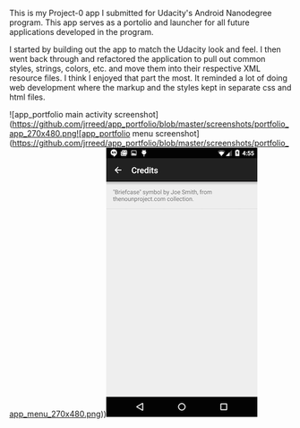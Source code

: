 This is my Project-0 app I submitted for Udacity's Android Nanodegree program. This app serves as a portolio and launcher for all future applications developed in the program. 

I started by building out the app to match the Udacity look and feel. I then went back through and refactored the application to pull out common styles, strings, colors, etc. and move them into their respective XML resource files. I think I enjoyed that part the most. It reminded a lot of doing web development where the markup and the styles kept in separate css and html files.

![app_portfolio main activity screenshot](https://github.com/jrreed/app_portfolio/blob/master/screenshots/portfolio_app_270x480.png![app_portfolio menu screenshot](https://github.com/jrreed/app_portfolio/blob/master/screenshots/portfolio_app_menu_270x480.png))![app_portfolio credits activity screenshot](https://github.com/jrreed/app_portfolio/blob/master/screenshots/portfolio_app_credits_270x480.png)
